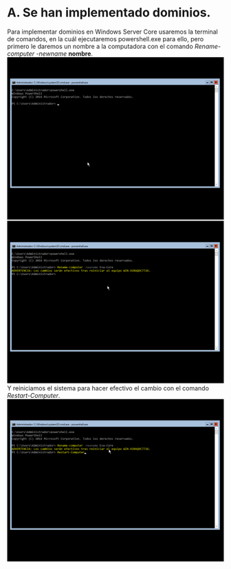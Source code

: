 # A. Se han implementado dominios.
Para implementar dominios en Windows Server Core usaremos la terminal de comandos, en la cuál ejecutaremos powershell.exe para ello, pero primero le daremos un nombre a la computadora con el comando *Rename-computer -newname* **nombre**.
![img](https://github.com/roareva/ISO-Administracion_de_dominios/blob/master/img/0.jpg)
![img](https://github.com/roareva/ISO-Administracion_de_dominios/blob/master/img/1.jpg)
Y reiniciamos el sistema para hacer efectivo el cambio con el comando *Restart-Computer*.
![img](https://github.com/roareva/ISO-Administracion_de_dominios/blob/master/img/2.jpg)
